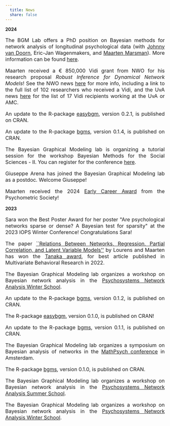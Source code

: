 ```yaml
---
  title: News
  share: false
---
```


**2024**
<p style="font-size:medium;text-align:justify"> The BGM Lab offers a PhD position on Bayesian methods for network analysis of longitudinal psychological data (with <a href="https://bayesiangraphicalmodeling.com/author/johnny-van-doorn/">Johnny van Doorn</a>, Eric-Jan Wagenmakers, and <a href="https://bayesiangraphicalmodeling.com/author/maarten-marsman/">Maarten Marsman</a>). More information can be found <a href = https://werkenbij.uva.nl/en/vacancies/phd-bayesian-methods-for-network-analysis-of-longitudinal-psychometric-data-netherlands-13591>here</a>.</p>

<p style="font-size:medium;text-align:justify">Maarten received a &#8364 850,000 Vidi grant from NWO for his research proposal <em>Robust Inference for Dynamical Network Models</em>! See the NWO news    
<a href = https://www.nwo.nl/en/news/102-leading-researchers-receive-vidi-grant>here</a> for more info, including a link to the full list of 102 researchers who received a Vidi, and the UvA news <a href = https://www.uva.nl/en/content/news/news/2024/10/vidi-grants-for-17-uva-and-amsterdam-umc-researchers.html>here</a> for the list of 17 Vidi recipients working at the UvA or AMC.</p>

<p style="font-size:medium;text-align:justify"> An update to the R-package <a href = "https://cran.r-project.org/package=easybgm">easybgm</a>, version 0.2.1, is published on CRAN.</p>

<p style="font-size:medium;text-align:justify"> An update to the R-package <a href = "https://cran.r-project.org/package=bgms">bgms</a>, version 0.1.4, is published on CRAN.</p>

<p style="font-size:medium;text-align:justify">The Bayesian Graphical Modeling lab is organizing a tutorial session for the workshop Bayesian Methods for the Social Sciences - II. You can register for the conference <a href = https://bayesforshs2.sciencesconf.org/>here</a>.</p>

<p style="font-size:medium;text-align:justify">Giuseppe Arena has joined the Bayesian Graphical Modeling lab as a postdoc. Welcome Giuseppe!</p>

<p style="font-size:medium;text-align:justify">Maarten received the 2024 <a href = https://www.psychometricsociety.org/early-career-award>Early Career Award</a> from the Psychometric Society!</p>

**2023**

<p style="font-size:medium;text-align:justify">Sara won the Best Poster Award for her poster "Are psychological networks sparse or dense? A Bayesian test for sparsity" at the 2023 IOPS Winter Conference! Congratulations Sara!</p>

<p style="font-size:medium;text-align:justify"> The paper <a href = "https://www.tandfonline.com/doi/full/10.1080/00273171.2021.1938959">``Relations Between Networks, Regression, Partial Correlation, and Latent Variable Models''</a> by Lourens and Maarten has won the <a href = "https://www.smep.org/awards/tanaka">Tanaka award</a>, for best article published in Multivariate Behavioral Research in 2022.</p>

<p style="font-size:medium;text-align:justify"> The Bayesian Graphical Modeling lab organizes a workshop on Bayesian network analysis in the <a href = "http://psychosystems.org/networks-winter-school-2024/">Psychosystems Network Analysis Winter School</a>.</p>

<p style="font-size:medium;text-align:justify"> An update to the R-package <a href = "https://cran.r-project.org/package=bgms">bgms</a>, version 0.1.2, is published on CRAN.</p>

<p style="font-size:medium;text-align:justify"> The R-package <a href = "https://cran.r-project.org/package=easybgm">easybgm</a>, version 0.1.0, is published on CRAN!</p>

<p style="font-size:medium;text-align:justify"> An update to the R-package <a href = "https://cran.r-project.org/package=bgms">bgms</a>, version 0.1.1, is published on CRAN.</p>

<p style="font-size:medium;text-align:justify"> The Bayesian Graphical Modeling lab organizes a symposium on Bayesian analysis of networks in the <a href = "https://mathpsych.org/conference/12/">MathPsych conference</a> in Amsterdam.</p>

<p style="font-size:medium;text-align:justify"> The R-package <a href = "https://cran.r-project.org/package=bgms">bgms</a>, version 0.1.0, is published on CRAN.</p>

<p style="font-size:medium;text-align:justify"> The Bayesian Graphical Modeling lab organizes a workshop on Bayesian network analysis in the <a href = "http://psychosystems.org/events/">Psychosystems Network Analysis Summer School</a>.</p>

<p style="font-size:medium;text-align:justify"> The Bayesian Graphical Modeling lab organizes a workshop on Bayesian network analysis in the <a href = "http://psychosystems.org/networks-winter-school-2023/">Psychosystems Network Analysis Winter School</a>.</p>

